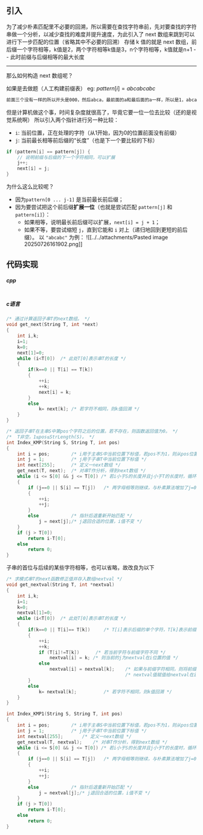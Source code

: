 ## 引入
为了减少朴素匹配里不必要的回溯，所以需要在查找字符串前，先对要查找的字符串做一个分析，以减少查找的难度并提升速度，为此引入了 next 数组来跳到可以进行下一步匹配的位置（省略其中不必要的回溯）
存储 k 值的就是 next 数组，前后缀一个字符相等，k值是2，两个字符相等k值是3，n个字符相等，k值就是n+1 -- 此时前缀与后缀相等的最大长度

---
那么如何构造 next 数组呢？

如果是去做题（人工构建前缀表）
eg: $pattern[i] = abcabcabc$
```txt
前面三个没有一样的所以开头是000，然后abca，最前面的a和最后面的a一样，所以是1，abcab，最前面的ab和最后面的ab是一样的，所以是2，abcabc，前面的abc和后面的abc是一样的，所以是3，abcabca，前面从abca和后面的abca是一样的，所以是4，abcabcab，前面的abcab和后面的abcab，所以是5，abcabcabc，前面的abcabc和后面的abcabc是一样的，所以是6
```

但是计算机做这个事，时间复杂度就很高了，毕竟它要一位一位去比较（还的是视觉系统啊）
所以引入两个指针进行另一种比较：
- `i`: 当前位置，正在处理的字符（从1开始，因为0的位置前面没有前缀）
- `j`: 当前最长相等前后缀的“长度”（也是下一个要比较的下标）
```cpp
if (pattern[i] == pattern[j]) {
    // 说明前缀与后缀的下一个字符相同，可以扩展
    j++;
    next[i] = j;
}
```
为什么这么比较呢？
- 因为`pattern[0 ... j-1]` 是当前最长前后缀；
- 因为要尝试把这个前后缀**扩展一位**（也就是尝试匹配 `pattern[j]` 和 `pattern[i]`）：
    - 如果相等，说明最长前后缀可以扩展，`next[i] = j + 1`；
    - 如果不等，要尝试缩短 `j`，直到它能和 `i` 对上（递归地回到更短的前后缀）。
以 `"abcabc"` 为例：
![[../../attachments/Pasted image 20250726161902.png]]

## 代码实现
##### cpp
```cpp

```
##### c语言
```c
/* 通过计算返回子串T的next数组。 */
void get_next(String T, int *next)
{
    int i,k;
    i=1;
    k=0;
    next[1]=0;
    while (i<T[0])  /* 此处T[0]表示串T的长度 */
    {
        if(k==0 || T[i] == T[k])
        {
            ++i;  
            ++k;  
            next[i] = k;
        }
        else
            k= next[k]; /* 若字符不相同，则k值回溯 */
    }
}

/* 返回子串T在主串S中第pos个字符之后的位置。若不存在，则函数返回值为0。 */
/*  T非空，1≤pos≤StrLength(S)。 */
int Index_KMP(String S, String T, int pos)
{
    int i = pos;        /* i用于主串S中当前位置下标值，若pos不为1，则从pos位置开始匹配 */
    int j = 1;          /* j用于子串T中当前位置下标值 */
    int next[255];      /* 定义一next数组 */
    get_next(T, next);  /* 对串T作分析，得到next数组 */
    while (i <= S[0] && j <= T[0]) /* 若i小于S的长度并且j小于T的长度时，循环继续 */
    {
        if (j==0 || S[i] == T[j])   /* 两字母相等则继续，与朴素算法增加了j=0判断 */
        {
            ++i;
            ++j;
        }
        else            /* 指针后退重新开始匹配 */
            j = next[j];/* j退回合适的位置，i值不变 */
    }
    if (j > T[0])
        return i-T[0];
    else
        return 0;
}
```

子串的首位与后续的某些字符相等，也可以省略，故改良为以下
```c
/* 求模式串T的next函数修正值并存入数组nextval */
void get_nextval(String T, int *nextval)
{
    int i,k;
    i=1;
    k=0;
    nextval[1]=0;
    while (i<T[0])  /* 此处T[0]表示串T的长度 */
    {
        if(k==0 || T[i]== T[k])     /* T[i]表示后缀的单个字符，T[k]表示前缀的单个字符 */
        {
            ++i;  
            ++k;  
            if (T[i]!=T[k])      /* 若当前字符与前缀字符不同 */
                nextval[i] = k; /* 则当前的j为nextval在i位置的值 */
            else
                nextval[i] = nextval[k];    /* 如果与前缀字符相同，则将前缀字符的 */
                                            /* nextval值赋值给nextval在i位置的值 */
        }
        else
            k= nextval[k];          /* 若字符不相同，则k值回溯 */
    }
}

int Index_KMP1(String S, String T, int pos)
{
    int i = pos;        /* i用于主串S中当前位置下标值，若pos不为1，则从pos位置开始匹配 */
    int j = 1;          /* j用于子串T中当前位置下标值 */
    int nextval[255];       /* 定义一next数组 */
    get_nextval(T, nextval);    /* 对串T作分析，得到next数组 */
    while (i <= S[0] && j <= T[0]) /* 若i小于S的长度并且j小于T的长度时，循环继续 */
    {
        if (j==0 || S[i] == T[j])   /* 两字母相等则继续，与朴素算法增加了j=0判断 */
        {
            ++i;
            ++j;
        }
        else            /* 指针后退重新开始匹配 */
            j = nextval[j];/* j退回合适的位置，i值不变 */
    }
    if (j > T[0])
        return i-T[0];
    else
        return 0;
}
```
